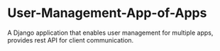 # User-Management-App-of-Apps
A Django application that enables user management for multiple apps, provides rest API for client communication.
